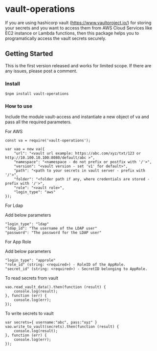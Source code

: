 # vault-operations
If you are using hashicorp vault (https://www.vaultproject.io/) for storing your secrets and you want to access them from AWS Cloud Services like EC2 instance or Lambda functions, then this package helps you to programatically access the vault secrets securely.

## Getting Started

This is the first version released and works for limited scope. If there are any issues, please post a comment.

### Install

```
$npm install vault-operations
```

### How to use
Include the module vault-access and instantiate a new object of va and pass all the required parameters.

For AWS
```
const va = require('vault-operations');

var vao = new va({
    "url": "<vault url example: https://abc.com/xyz/txt/123 or http://10.100.10.100:8080/default/abc >",
    "namespace": "<namespace - do not prefix or postfix with '/'>",
    "version": "<vault version - set 'v1' for default>",
    "path": "<path to your secrets in vault server - prefix with '/'>",
    "folder": "<folder path if any, where credentials are stored - prefix with '/'>",
    "role": "<vault role>",
    "login_type": "aws"
});
```
For Ldap

Add below parameters

```
"login_type": "ldap"
"ldap_id": "The username of the LDAP user"
"password": "The password for the LDAP user"

```
For App Role

Add below parameters

```
"login_type": "approle"
"role_id" (string: <required>) - RoleID of the AppRole.
"secret_id" (string: <required>) - SecretID belonging to AppRole.

```
To read secrets from vault
```
vao.read_vault_data().then(function (result) {
    console.log(result);
}, function (err) {
    console.log(err);
});
```

To write secrets to vault
```
var secrets={ username:"abc", pass:"xyz" }
vao.write_to_vault(secrets).then(function (result) {
    console.log(result);
}, function (err) {
    console.log(err);
});
```
